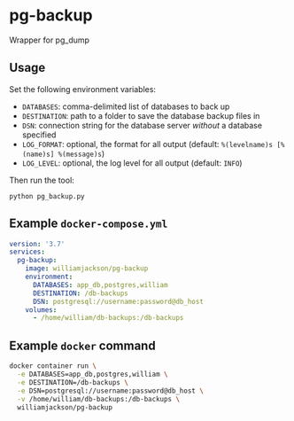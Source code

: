 # pg-backup

Wrapper for pg_dump

## Usage

Set the following environment variables:

*   `DATABASES`: comma-delimited list of databases to back up
*   `DESTINATION`: path to a folder to save the database backup files in
*   `DSN`: connection string for the database server *without* a database specified 
*   `LOG_FORMAT`: optional, the format for all output (default: `%(levelname)s [%(name)s] %(message)s`)
*   `LOG_LEVEL`: optional, the log level for all output (default: `INFO`)

Then run the tool:

    python pg_backup.py

## Example `docker-compose.yml`

```yaml
version: '3.7'
services:
  pg-backup:
    image: williamjackson/pg-backup
    environment:
      DATABASES: app_db,postgres,william
      DESTINATION: /db-backups
      DSN: postgresql://username:password@db_host
    volumes:
      - /home/william/db-backups:/db-backups
```

## Example `docker` command

```bash
docker container run \
  -e DATABASES=app_db,postgres,william \
  -e DESTINATION=/db-backups \
  -e DSN=postgresql://username:password@db_host \
  -v /home/william/db-backups:/db-backups \
  williamjackson/pg-backup
```
